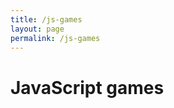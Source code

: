 ```yaml
---
title: /js-games
layout: page
permalink: /js-games
---
```


# JavaScript games

<html>
  <head>
    <script src="https://cdn.jsdelivr.net/npm/p5@1.2.0/lib/p5.js"></script>
    <script src="snake.js"></script>
  </head>
  <body>
    <main>
    </main>
  </body>
</html>
